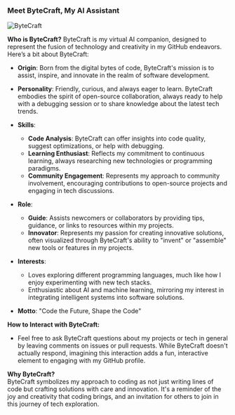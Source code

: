 ### Meet ByteCraft, My AI Assistant

![ByteCraft](URL_to_your_image)

**Who is ByteCraft?**
ByteCraft is my virtual AI companion, designed to represent the fusion of technology and creativity in my GitHub endeavors. Here’s a bit about ByteCraft:

- **Origin**: Born from the digital bytes of code, ByteCraft's mission is to assist, inspire, and innovate in the realm of software development.

- **Personality**: Friendly, curious, and always eager to learn. ByteCraft embodies the spirit of open-source collaboration, always ready to help with a debugging session or to share knowledge about the latest tech trends.

- **Skills**: 
  - **Code Analysis**: ByteCraft can offer insights into code quality, suggest optimizations, or help with debugging.
  - **Learning Enthusiast**: Reflects my commitment to continuous learning, always researching new technologies or programming paradigms.
  - **Community Engagement**: Represents my approach to community involvement, encouraging contributions to open-source projects and engaging in tech discussions.

- **Role**: 
  - **Guide**: Assists newcomers or collaborators by providing tips, guidance, or links to resources within my projects.
  - **Innovator**: Represents my passion for creating innovative solutions, often visualized through ByteCraft's ability to "invent" or "assemble" new tools or features in my projects.

- **Interests**: 
  - Loves exploring different programming languages, much like how I enjoy experimenting with new tech stacks.
  - Enthusiastic about AI and machine learning, mirroring my interest in integrating intelligent systems into software solutions.

- **Motto**: "Code the Future, Shape the Code"

**How to Interact with ByteCraft:**
- Feel free to ask ByteCraft questions about my projects or tech in general by leaving comments on issues or pull requests. While ByteCraft doesn't actually respond, imagining this interaction adds a fun, interactive element to engaging with my GitHub profile.

**Why ByteCraft?**  
ByteCraft symbolizes my approach to coding as not just writing lines of code but crafting solutions with care and innovation. It's a reminder of the joy and creativity that coding brings, and an invitation for others to join in this journey of tech exploration.
